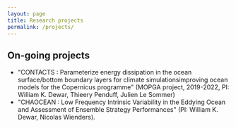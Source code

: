 ```yaml
---
layout: page
title: Research projects
permalink: /projects/
---
```


## On-going projects
- "CONTACTS : Parameterize energy dissipation in the ocean surface/bottom boundary layers for climate simulationsimproving ocean models for the Copernicus programme" (MOPGA project, 2019-2022, PI: William K. Dewar, Thieery Penduff, Julien Le Sommer)
- "CHAOCEAN : Low Frequency Intrinsic Variability in the Eddying Ocean and Assessment of Ensemble Strategy Performances" (PI: William K. Dewar, Nicolas Wienders).

